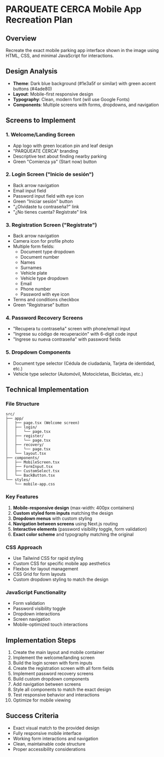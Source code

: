 # PARQUEATE CERCA Mobile App Recreation Plan

## Overview
Recreate the exact mobile parking app interface shown in the image using HTML, CSS, and minimal JavaScript for interactions.

## Design Analysis
- **Theme**: Dark blue background (#1e3a5f or similar) with green accent buttons (#4ade80)
- **Layout**: Mobile-first responsive design
- **Typography**: Clean, modern font (will use Google Fonts)
- **Components**: Multiple screens with forms, dropdowns, and navigation

## Screens to Implement

### 1. Welcome/Landing Screen
- App logo with green location pin and leaf design
- "PARQUEATE CERCA" branding
- Descriptive text about finding nearby parking
- Green "Comienza ya" (Start now) button

### 2. Login Screen ("Inicio de sesión")
- Back arrow navigation
- Email input field
- Password input field with eye icon
- Green "Iniciar sesión" button
- "¿Olvidaste tu contraseña?" link
- "¿No tienes cuenta? Regístrate" link

### 3. Registration Screen ("Regístrate")
- Back arrow navigation
- Camera icon for profile photo
- Multiple form fields:
  - Document type dropdown
  - Document number
  - Names
  - Surnames
  - Vehicle plate
  - Vehicle type dropdown
  - Email
  - Phone number
  - Password with eye icon
- Terms and conditions checkbox
- Green "Registrarse" button

### 4. Password Recovery Screens
- "Recupera tu contraseña" screen with phone/email input
- "Ingrese su código de recuperación" with 6-digit code input
- "Ingrese su nueva contraseña" with password fields

### 5. Dropdown Components
- Document type selector (Cédula de ciudadanía, Tarjeta de identidad, etc.)
- Vehicle type selector (Automóvil, Motocicletas, Bicicletas, etc.)

## Technical Implementation

### File Structure
```
src/
├── app/
│   ├── page.tsx (Welcome screen)
│   ├── login/
│   │   └── page.tsx
│   ├── register/
│   │   └── page.tsx
│   ├── recovery/
│   │   └── page.tsx
│   └── layout.tsx
├── components/
│   ├── MobileScreen.tsx
│   ├── FormInput.tsx
│   ├── CustomSelect.tsx
│   └── BackButton.tsx
└── styles/
    └── mobile-app.css
```

### Key Features
1. **Mobile-responsive design** (max-width: 400px containers)
2. **Custom styled form inputs** matching the design
3. **Dropdown menus** with custom styling
4. **Navigation between screens** using Next.js routing
5. **Interactive elements** (password visibility toggle, form validation)
6. **Exact color scheme** and typography matching the original

### CSS Approach
- Use Tailwind CSS for rapid styling
- Custom CSS for specific mobile app aesthetics
- Flexbox for layout management
- CSS Grid for form layouts
- Custom dropdown styling to match the design

### JavaScript Functionality
- Form validation
- Password visibility toggle
- Dropdown interactions
- Screen navigation
- Mobile-optimized touch interactions

## Implementation Steps
1. Create the main layout and mobile container
2. Implement the welcome/landing screen
3. Build the login screen with form inputs
4. Create the registration screen with all form fields
5. Implement password recovery screens
6. Build custom dropdown components
7. Add navigation between screens
8. Style all components to match the exact design
9. Test responsive behavior and interactions
10. Optimize for mobile viewing

## Success Criteria
- Exact visual match to the provided design
- Fully responsive mobile interface
- Working form interactions and navigation
- Clean, maintainable code structure
- Proper accessibility considerations
